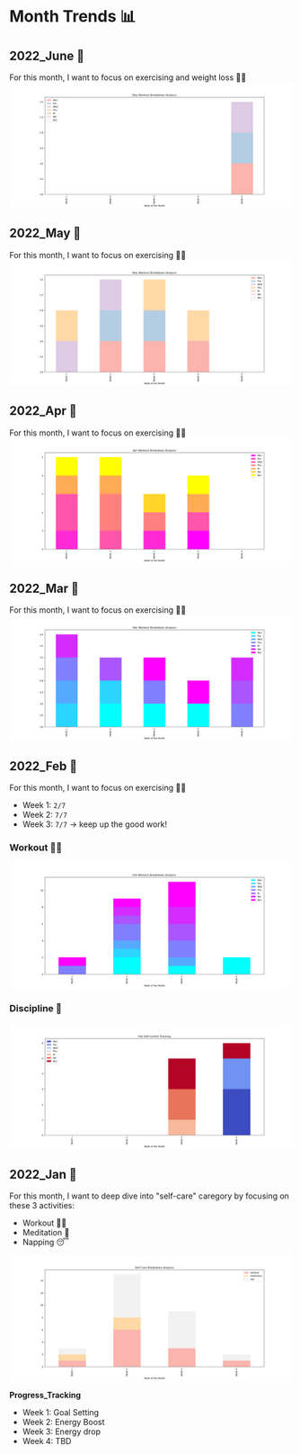 # Month Trends 📊

## 2022_June 📆
For this month, I want to focus on exercising and weight loss 🏃‍♀️
![img](https://github.com/krystinli/Time_Management/blob/main/img/2022_June_Tracking.png)

## 2022_May 📆
For this month, I want to focus on exercising 🏃‍♀️
![img](https://github.com/krystinli/Time_Management/blob/main/img/2022_May_Tracking.png)

## 2022_Apr 📆
For this month, I want to focus on exercising 🏃‍♀️
![img](https://github.com/krystinli/Time_Management/blob/main/img/2022_Apr_Tracking.png)

## 2022_Mar 📆
For this month, I want to focus on exercising 🏃‍♀️
![img](https://github.com/krystinli/Time_Management/blob/main/img/2022_Mar_Tracking.png)

## 2022_Feb 📆
For this month, I want to focus on exercising 🏃‍♀️
- Week 1: `2/7`
- Week 2: `7/7` 
- Week 3: `7/7` -> keep up the good work!

### Workout 🏋️‍♀️
![img](https://github.com/krystinli/Time_Management/blob/main/img/2022_Feb_Tracking.png)

### Discipline 🚧
![img](https://github.com/krystinli/Time_Management/blob/main/img/2022_Feb_Tracking2.png)

## 2022_Jan 📆
For this month, I want to deep dive into "self-care" caregory by focusing on these 3 activities:
- Workout 🏋️‍♀️
- Meditation 🍃
- Napping 😴

![img](https://github.com/krystinli/Time_Management/blob/main/img/2022_Jan_Tracking.png)

**Progress_Tracking**
- Week 1: Goal Setting
- Week 2: Energy Boost
- Week 3: Energy drop
- Week 4: TBD
